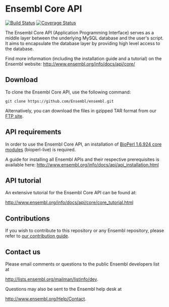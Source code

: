 # Ensembl Core API

[![Build Status](https://travis-ci.org/Ensembl/ensembl.svg?branch=release/108)][travis]
[![Coverage Status](https://coveralls.io/repos/github/Ensembl/ensembl/badge.svg?branch=release/108)][coveralls]

[travis]: https://travis-ci.org/Ensembl/ensembl
[coveralls]: https://coveralls.io/github/Ensembl/ensembl

The Ensembl Core API (Application Programming Interface) serves as a middle layer between the underlying MySQL database and the user's script. It aims to encapsulate the database layer by providing high level access to the database.

Find more information (including the installation guide and a tutorial) on the Ensembl website: http://www.ensembl.org/info/docs/api/core/


## Download
To clone the Ensembl Core API, use the following command:

```
git clone https://github.com/Ensembl/ensembl.git
```
Alternatively, you can download the files in gzipped TAR format from our [FTP site](ftp://ftp.ensembl.org/pub/ensembl-api.tar.gz).

## API requirements
In order to use the Ensembl Core API, an installation of [BioPerl 1.6.924 core modules](https://github.com/bioperl/bioperl-live/archive/release-1-6-924.zip) (bioperl-live) is required.

A guide for installing all Ensembl APIs and their respective prerequisites is available here:
http://www.ensembl.org/info/docs/api/api_installation.html

## API tutorial
An extensive tutorial for the Ensembl Core API can be found at:

http://www.ensembl.org/info/docs/api/core/core_tutorial.html

## Contributions

If you wish to contribute to this repository or any Ensembl repository, please refer to [our contribution guide](https://github.com/Ensembl/ensembl/blob/master/CONTRIBUTING.md).


## Contact us
Please email comments or questions to the public Ensembl developers list at

<http://lists.ensembl.org/mailman/listinfo/dev>.

Questions may also be sent to the Ensembl help desk at

<http://www.ensembl.org/Help/Contact>.
